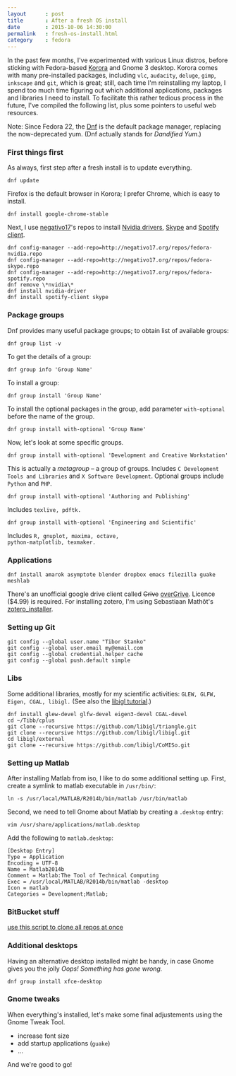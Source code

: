 ```yaml
---
layout      : post
title       : After a fresh OS install
date        : 2015-10-06 14:30:00
permalink   : fresh-os-install.html
category    : fedora
---
```


In the past few months, I've experimented with various Linux distros, before sticking with Fedora-based
[Korora](https://kororaproject.org/) and Gnome 3 desktop.
Korora comes with many pre-installed packages,
including <code class="language-bash">vlc</code>, <code class="language-bash">audacity</code>, <code class="language-bash">deluge</code>, <code class="language-bash">gimp</code>, <code class="language-bash">inkscape</code> and <code class="language-git">git</code>, which is great;
still, each time I'm reinstalling my laptop, I spend too much time figuring out
which additional applications, packages and libraries I need to install.
To facilitate this rather tedious process in the future,
I've compiled the following list, plus some pointers to useful web resources.

Note: Since Fedora 22, the
[Dnf](https://en.wikipedia.org/wiki/DNF_(software))
is the default package manager, replacing the now-deprecated yum.
(Dnf actually stands for *Dandified Yum*.)

### First things first
As always, first step after a fresh install is to update everything.

<pre><code class="language-bash">dnf update</code></pre>

Firefox is the default browser in Korora; I prefer Chrome, which is easy to install.
<pre><code class="language-bash">dnf install google-chrome-stable</code></pre>

Next, I use
[negativo17](http://negativo17.org/)'s repos to install
[Nvidia drivers](http://negativo17.org/nvidia-driver/),
[Skype](http://negativo17.org/skype-and-skype-pidgin-plugin/) and
[Spotify client](http://negativo17.org/spotify-client/).

<pre><code class="language-bash">dnf config-manager --add-repo=http://negativo17.org/repos/fedora-nvidia.repo
dnf config-manager --add-repo=http://negativo17.org/repos/fedora-skype.repo
dnf config-manager --add-repo=http://negativo17.org/repos/fedora-spotify.repo
dnf remove \*nvidia\*
dnf install nvidia-driver
dnf install spotify-client skype
</code></pre>

### Package groups
Dnf provides many useful package groups; to obtain list of available groups:
<pre><code class="language-bash">dnf group list -v
</code></pre>
To get the details of a group:
<pre><code class="language-bash">dnf group info 'Group Name'
</code></pre>
To install a group:
<pre><code class="language-bash">dnf group install 'Group Name'
</code></pre>
To install the optional packages in the group, add parameter <code class="language-bash">with-optional</code> before the name of the group.
<pre><code class="language-bash">dnf group install with-optional 'Group Name'
</code></pre>
Now, let's look at some specific groups.

<pre><code class="language-bash">dnf group install with-optional 'Development and Creative Workstation'
</code></pre>
This is actually a *metagroup* – a group of groups.
Includes <code class="language-bash">C Development Tools and Libraries</code> and <code class="language-bash">X Software Development</code>. Optional groups include <code class="language-bash">Python</code> and <code class="language-bash">PHP</code>.

<pre><code class="language-bash">dnf group install with-optional 'Authoring and Publishing'
</code></pre>
Includes <code class="language-bash">texlive, pdftk.</code>

<pre><code class="language-bash">dnf group install with-optional 'Engineering and Scientific'
</code></pre>
Includes <code class="language-bash">R, gnuplot, maxima, octave, python-matplotlib, texmaker.</code>

### Applications

<pre><code class="language-bash">dnf install amarok asymptote blender dropbox emacs filezilla guake meshlab
</code></pre>

There's an unofficial google drive client called <strike>Grive</strike>
[overGrive](https://www.thefanclub.co.za/overgrive/installation-instructions-fedora).
Licence ($4.99) is required.
For installing zotero, I'm using Sebastiaan Mathôt's
[zotero_installer](https://github.com/smathot/zotero_installer).

### Setting up Git
<pre><code class="language-bash">git config --global user.name "Tibor Stanko"
git config --global user.email my@email.com
git config --global credential.helper cache
git config --global push.default simple
</code></pre>

### Libs
Some additional libraries, mostly for my scientific activities: <code class="language-bash">GLEW, GLFW, Eigen, CGAL, libigl.</code>
(See also the [libigl tutorial](http://libigl.github.io/libigl/tutorial/tutorial.html).)

<pre><code class="language-bash">dnf install glew-devel glfw-devel eigen3-devel CGAL-devel
cd ~/Tibb/cplus
git clone --recursive https://github.com/libigl/triangle.git
git clone --recursive https://github.com/libigl/libigl.git
cd libigl/external
git clone --recursive https://github.com/libigl/CoMISo.git
</code></pre>

### Setting up Matlab
After installing Matlab from iso, I like to do some additional setting up.
First, create a symlink to matlab executable in <code class="language-bash">/usr/bin/</code>:

<pre><code class="language-bash">ln -s /usr/local/MATLAB/R2014b/bin/matlab /usr/bin/matlab
</code></pre>

Second, we need to tell Gnome about Matlab by creating a <code class="language-bash">.desktop</code> entry:

<pre><code class="language-bash">vim /usr/share/applications/matlab.desktop
</code></pre>

Add the following to <code class="language-bash">matlab.desktop</code>:

<pre><code class="language-ini">[Desktop Entry]
Type = Application
Encoding = UTF-8
Name = Matlab2014b
Comment = Matlab:The Tool of Technical Computing
Exec = /usr/local/MATLAB/R2014b/bin/matlab -desktop
Icon = matlab
Categories = Development;Matlab;
</code></pre>


### BitBucket stuff
[use this script to clone all repos at once](http://haroldsoh.com/2011/10/07/clone-all-repos-from-a-bitbucket-source/)

### Additional desktops
Having an alternative desktop installed might be handy, in case Gnome gives you the jolly *Oops! Something has gone wrong.*

<pre><code class="language-bash">dnf group install xfce-desktop</code></pre>

### Gnome tweaks
When everything's installed, let's make some final adjustements using the Gnome Tweak Tool.

* increase font size
* add startup applications (<code class="language-bash">guake</code>)
* &hellip;

And we're good to go!
